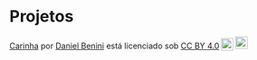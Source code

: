 # Projetos

<p xmlns:cc="http://creativecommons.org/ns#" xmlns:dct="http://purl.org/dc/terms/"><a property="dct:title" rel="cc :attributionURL" href="http://danibenini.github.io/Projetos/">Carinha</a> por <a rel="cc:attributionURL dct:creator" property="cc:attributionName" href="https: //github.com/DaniBenini">Daniel Benini</a> está licenciado sob <a href="https://creativecommons.org/licenses/by/4.0/?ref=chooser-v1" target="_blank" rel ="license noopener noreferrer" style="display:inline-block;">CC BY 4.0<img style="height:22px!important;margin-left:3px;vertical-align:text-bottom;" src="https://mirrors.creativecommons.org/presskit/icons/cc.svg?ref=chooser-v1" alt=""><img style="height:22px!important;margin-left:3px;vertical -align:texto inferior;" src="https://mirrors.creativecommons.org/presskit/icons/by.svg?ref=chooser-v1" alt=""></a></p>
